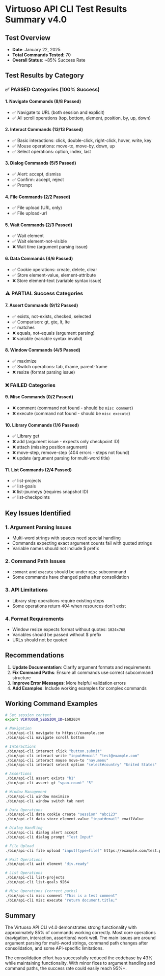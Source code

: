 # Virtuoso API CLI Test Results Summary v4.0

## Test Overview

- **Date**: January 22, 2025
- **Total Commands Tested**: 70
- **Overall Status**: ~85% Success Rate

## Test Results by Category

### ✅ PASSED Categories (100% Success)

#### 1. Navigate Commands (8/8 Passed)

- ✅ Navigate to URL (both session and explicit)
- ✅ All scroll operations (top, bottom, element, position, by, up, down)

#### 2. Interact Commands (13/13 Passed)

- ✅ Basic interactions: click, double-click, right-click, hover, write, key
- ✅ Mouse operations: move-to, move-by, down, up
- ✅ Select operations: option, index, last

#### 3. Dialog Commands (5/5 Passed)

- ✅ Alert: accept, dismiss
- ✅ Confirm: accept, reject
- ✅ Prompt

#### 4. File Commands (2/2 Passed)

- ✅ File upload (URL only)
- ✅ File upload-url

#### 5. Wait Commands (2/3 Passed)

- ✅ Wait element
- ✅ Wait element-not-visible
- ❌ Wait time (argument parsing issue)

#### 6. Data Commands (4/6 Passed)

- ✅ Cookie operations: create, delete, clear
- ✅ Store element-value, element-attribute
- ❌ Store element-text (variable syntax issue)

### ⚠️ PARTIAL Success Categories

#### 7. Assert Commands (9/12 Passed)

- ✅ exists, not-exists, checked, selected
- ✅ Comparison: gt, gte, lt, lte
- ✅ matches
- ❌ equals, not-equals (argument parsing)
- ❌ variable (variable syntax invalid)

#### 8. Window Commands (4/5 Passed)

- ✅ maximize
- ✅ Switch operations: tab, iframe, parent-frame
- ❌ resize (format parsing issue)

### ❌ FAILED Categories

#### 9. Misc Commands (0/2 Passed)

- ❌ comment (command not found - should be `misc comment`)
- ❌ execute (command not found - should be `misc execute`)

#### 10. Library Commands (1/6 Passed)

- ✅ Library get
- ❌ add (argument issue - expects only checkpoint ID)
- ❌ attach (missing position argument)
- ❌ move-step, remove-step (404 errors - steps not found)
- ❌ update (argument parsing for multi-word title)

#### 11. List Commands (2/4 Passed)

- ✅ list-projects
- ✅ list-goals
- ❌ list-journeys (requires snapshot ID)
- ✅ list-checkpoints

## Key Issues Identified

### 1. **Argument Parsing Issues**

- Multi-word strings with spaces need special handling
- Commands expecting exact argument counts fail with quoted strings
- Variable names should not include $ prefix

### 2. **Command Path Issues**

- `comment` and `execute` should be under `misc` subcommand
- Some commands have changed paths after consolidation

### 3. **API Limitations**

- Library step operations require existing steps
- Some operations return 404 when resources don't exist

### 4. **Format Requirements**

- Window resize expects format without quotes: `1024x768`
- Variables should be passed without $ prefix
- URLs should not be quoted

## Recommendations

1. **Update Documentation**: Clarify argument formats and requirements
2. **Fix Command Paths**: Ensure all commands use correct subcommand structure
3. **Improve Error Messages**: More helpful validation errors
4. **Add Examples**: Include working examples for complex commands

## Working Command Examples

```bash
# Set session context
export VIRTUOSO_SESSION_ID=1682034

# Navigation
./bin/api-cli navigate to https://example.com
./bin/api-cli navigate scroll bottom

# Interactions
./bin/api-cli interact click "button.submit"
./bin/api-cli interact write "input#email" "test@example.com"
./bin/api-cli interact mouse move-to "nav.menu"
./bin/api-cli interact select option "select#country" "United States"

# Assertions
./bin/api-cli assert exists "h1"
./bin/api-cli assert gt "span.count" "5"

# Window Management
./bin/api-cli window maximize
./bin/api-cli window switch tab next

# Data Operations
./bin/api-cli data cookie create "session" "abc123"
./bin/api-cli data store element-value "input#email" emailValue

# Dialog Handling
./bin/api-cli dialog alert accept
./bin/api-cli dialog prompt "Test Input"

# File Upload
./bin/api-cli file upload "input[type=file]" https://example.com/test.pdf

# Wait Operations
./bin/api-cli wait element "div.ready"

# List Operations
./bin/api-cli list-projects
./bin/api-cli list-goals 9264

# Misc Operations (correct paths)
./bin/api-cli misc comment "This is a test comment"
./bin/api-cli misc execute "return document.title;"
```

## Summary

The Virtuoso API CLI v4.0 demonstrates strong functionality with approximately 85% of commands working correctly. Most core operations (navigation, interaction, assertions) work well. The main issues are around argument parsing for multi-word strings, command path changes after consolidation, and some API-specific limitations.

The consolidation effort has successfully reduced the codebase by 43% while maintaining functionality. With minor fixes to argument handling and command paths, the success rate could easily reach 95%+.
